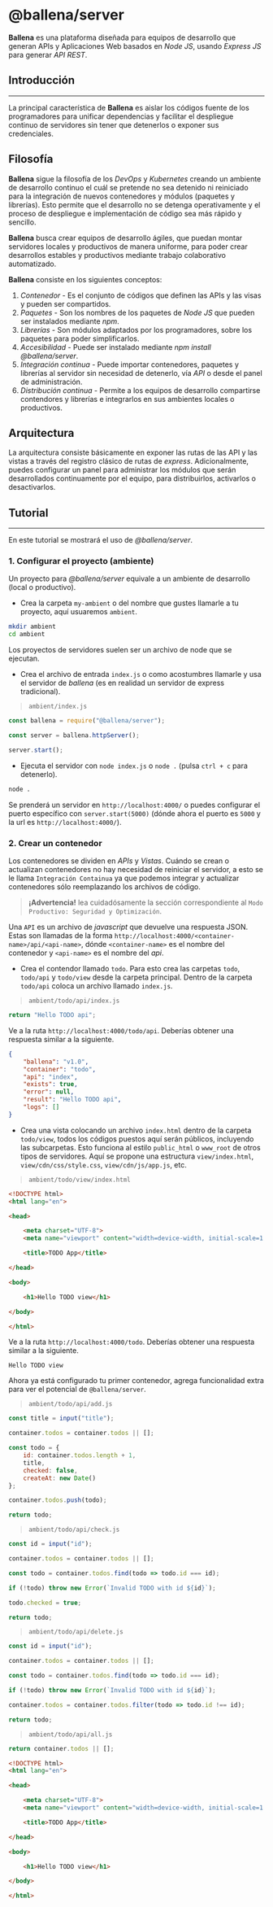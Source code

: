 # @ballena/server

__Ballena__ es una plataforma diseñada para equipos de desarrollo que generan APIs y Aplicaciones Web basados en _Node JS_, usando _Express JS_ para generar _API REST_.

## Introducción
---

La principal característica de __Ballena__ es aislar los códigos fuente de los programadores para unificar dependencias y facilitar el despliegue continuo de servidores sin tener que detenerlos o exponer sus credenciales.

## Filosofía

__Ballena__ sigue la filosofía de los _DevOps_ y _Kubernetes_ creando un ambiente de desarrollo continuo el cuál se pretende no sea detenido ni reiniciado para la integración de nuevos contenedores y módulos (paquetes y librerías). Esto permite que el desarrollo no se detenga operativamente y el proceso de despliegue e implementación de código sea más rápido y sencillo.

__Ballena__ busca crear equipos de desarrollo ágiles, que puedan montar servidores locales y productivos de manera uniforme, para poder crear desarrollos estables y productivos mediante trabajo colaborativo automatizado.

__Ballena__ consiste en los siguientes conceptos:

1. _Contenedor_ - Es el conjunto de códigos que definen las APIs y las visas y pueden ser compartidos.
2. _Paquetes_ - Son los nombres de los paquetes de _Node JS_ que pueden ser instalados mediante _npm_.
3. _Librerías_ - Son módulos adaptados por los programadores, sobre los paquetes para poder simplificarlos.
4. _Accesibilidad_ - Puede ser instalado mediante _npm install @ballena/server_.
5. _Integración continua_ - Puede importar contenedores, paquetes y librerías al servidor sin necesidad de detenerlo, vía _API_ o desde el panel de administración.
6. _Distribución continua_ - Permite a los equipos de desarrollo compartirse contendores y librerías e integrarlos en sus ambientes locales o productivos.

## Arquitectura

La arquitectura consiste básicamente en exponer las rutas de las API y las vistas a través del registro clásico de rutas de _express_. Adicionalmente, puedes configurar un panel para administrar los módulos que serán desarrollados continuamente por el equipo, para distribuirlos, activarlos o desactivarlos.

## Tutorial
---

En este tutorial se mostrará el uso de _@ballena/server_.

### 1. Configurar el proyecto (ambiente)

Un proyecto para _@ballena/server_ equivale a un ambiente de desarrollo (local o productivo).

* Crea la carpeta `my-ambient` o del nombre que gustes llamarle a tu proyecto, aquí usuaremos `ambient`.

```bash
mkdir ambient
cd ambient
```

Los proyectos de servidores suelen ser un archivo de node que se ejecutan.

* Crea el archivo de entrada `index.js` o como acostumbres llamarle y usa el servidor de _ballena_ (es en realidad un servidor de express tradicional).

> `ambient/index.js`

```js
const ballena = require("@ballena/server");

const server = ballena.httpServer();

server.start();
```

* Ejecuta el servidor con `node index.js` o `node .` (pulsa `ctrl + c` para detenerlo).

```bash
node .
```

Se prenderá un servidor en `http://localhost:4000/` o puedes configurar el puerto específico con `server.start(5000)` (dónde ahora el puerto es `5000` y la url es `http://localhost:4000/`).

### 2. Crear un contenedor

Los contenedores se dividen en _APIs_ y _Vistas_. Cuándo se crean o actualizan contenedores no hay necesidad de reiniciar el servidor, a esto se le llama `Integración Containua` ya que podemos integrar y actualizar contenedores sólo reemplazando los archivos de código.

> **¡Advertencia!** lea cuidadósamente la sección correspondiente al `Modo Productivo: Seguridad y Optimización`.

Una `API` es un archivo de _javascript_ que devuelve una respuesta JSON. Estas son llamadas de la forma `http://localhost:4000/<container-name>/api/<api-name>`, dónde `<container-name>` es el nombre del contenedor y `<api-name>` es el nombre del _api_.

* Crea el contendor llamado `todo`. Para esto crea las carpetas `todo`, `todo/api` y `todo/view` desde la carpeta principal. Dentro de la carpeta `todo/api` coloca un archivo llamado `index.js`.

> `ambient/todo/api/index.js`

```js
return "Hello TODO api";
```

Ve a la ruta `http://localhost:4000/todo/api`. Deberías obtener una respuesta similar a la siguiente.

```json
{
    "ballena": "v1.0",
    "container": "todo",
    "api": "index",
    "exists": true,
    "error": null,
    "result": "Hello TODO api",
    "logs": []
}
```

* Crea una vista colocando un archivo `index.html` dentro de la carpeta `todo/view`, todos los códigos puestos aquí serán públicos, incluyendo las subcarpetas. Esto funciona al estilo `public_html` o `www_root` de otros tipos de servidores. Aquí se propone una estructura `view/index.html`, `view/cdn/css/style.css`, `view/cdn/js/app.js`, etc.

> `ambient/todo/view/index.html`

```html
<!DOCTYPE html>
<html lang="en">

<head>

    <meta charset="UTF-8">
    <meta name="viewport" content="width=device-width, initial-scale=1.0">

    <title>TODO App</title>

</head>

<body>

    <h1>Hello TODO view</h1>

</body>

</html>
```

Ve a la ruta `http://localhost:4000/todo`. Deberías obtener una respuesta similar a la siguiente.

```text
Hello TODO view
```

Ahora ya está configurado tu primer contenedor, agrega funcionalidad extra para ver el potencial de `@ballena/server`.

> `ambient/todo/api/add.js`

```js
const title = input("title");

container.todos = container.todos || [];

const todo = {
    id: container.todos.length + 1,
    title,
    checked: false,
    createAt: new Date()
};

container.todos.push(todo);

return todo;
```

> `ambient/todo/api/check.js`

```js
const id = input("id");

container.todos = container.todos || [];

const todo = container.todos.find(todo => todo.id === id);

if (!todo) throw new Error(`Invalid TODO with id ${id}`);

todo.checked = true;

return todo;
```

> `ambient/todo/api/delete.js`

```js
const id = input("id");

container.todos = container.todos || [];

const todo = container.todos.find(todo => todo.id === id);

if (!todo) throw new Error(`Invalid TODO with id ${id}`);

container.todos = container.todos.filter(todo => todo.id !== id);

return todo;
```

> `ambient/todo/api/all.js`

```js
return container.todos || [];
```

```html
<!DOCTYPE html>
<html lang="en">

<head>

    <meta charset="UTF-8">
    <meta name="viewport" content="width=device-width, initial-scale=1.0">

    <title>TODO App</title>

</head>

<body>

    <h1>Hello TODO view</h1>

</body>

</html>
```